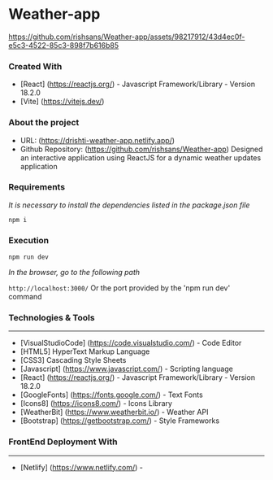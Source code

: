 # Weather-app


https://github.com/rishsans/Weather-app/assets/98217912/43d4ec0f-e5c3-4522-85c3-898f7b616b85


### Created With

- [React] (https://reactjs.org/) - Javascript Framework/Library - Version 18.2.0
- [Vite] (https://vitejs.dev/)

### About the project

- URL: (https://drishti-weather-app.netlify.app/)
- Github Repository: (https://github.com/rishsans/Weather-app)
Designed an interactive application using ReactJS  for a dynamic weather updates application

### Requirements

_It is necessary to install the dependencies listed in the package.json file_

`npm i`

### Execution

`npm run dev`

_In the browser, go to the following path_

`http://localhost:3000/` Or the port provided by the 'npm run dev' command

### Technologies & Tools

---

- [VisualStudioCode] (https://code.visualstudio.com/) - Code Editor
- [HTML5] HyperText Markup Language
- [CSS3] Cascading Style Sheets
- [Javascript] (https://www.javascript.com/) - Scripting language
- [React] (https://reactjs.org/) - Javascript Framework/Library - Version 18.2.0
- [GoogleFonts] (https://fonts.google.com/) - Text Fonts
- [Icons8] (https://icons8.com/) - Icons Library
- [WeatherBit] (https://www.weatherbit.io/) - Weather API
- [Bootstrap] (https://getbootstrap.com/) - Style Frameworks

### FrontEnd Deployment With

---

- [Netlify] (https://www.netlify.com/) -
